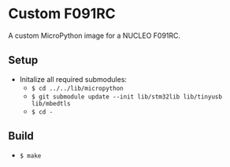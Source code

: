 # Custom F091RC

A custom MicroPython image for a NUCLEO F091RC.

## Setup

- Initalize all required submodules:
  - `$ cd ../../lib/micropython`
  - `$ git submodule update --init lib/stm32lib lib/tinyusb lib/mbedtls`
  - `$ cd -`

## Build

- `$ make`
